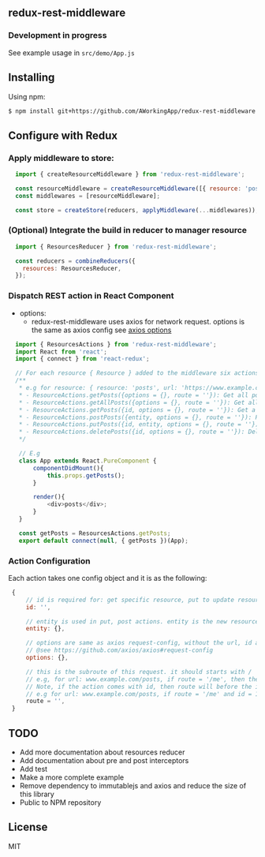 ## redux-rest-middleware

### Development in progress

See example usage in ``src/demo/App.js``

## Installing

Using npm:

```bash
$ npm install git+https://github.com/AWorkingApp/redux-rest-middleware.git
```

## Configure with Redux

### Apply middleware to store:

```js
  import { createResourceMiddleware } from 'redux-rest-middleware';

  const resourceMiddleware = createResourceMiddleware([{ resource: 'posts', url: 'https://jsonplaceholder.typicode.com/posts' }])
  const middlewares = [resourceMiddleware];

  const store = createStore(reducers, applyMiddleware(...middlewares));
```

### (Optional) Integrate the build in reducer to manager resource

```js
  import { ResourcesReducer } from 'redux-rest-middleware';

  const reducers = combineReducers({
    resources: ResourcesReducer,
  });

```

### Dispatch REST action in React Component

- options:
    * redux-rest-middleware uses axios for network request. options is the same as axios config see [axios options](https://github.com/axios/axios#request-config)

```js
  import { ResourcesActions } from 'redux-rest-middleware';
  import React from 'react';
  import { connect } from 'react-redux';

  // For each resource { Resource } added to the middleware six actions will be created
  /**
   * e.g for resource: { resource: 'posts', url: 'https://www.example.com/posts' }
   * - ResourceActions.getPosts({options = {}, route = ''}): Get all posts
   * - ResourceActions.getAllPosts({options = {}, route = ''}): Get all posts, same as the above action
   * - ResourceActions.getPosts({id, options = {}, route = ''}): Get a specific posts with id
   * - ResourceActions.postPosts({entity, options = {}, route = ''}): Post to create a posts resource
   * - ResourceActions.putPosts({id, entity, options = {}, route = ''}): Put to a posts resource with id specified
   * - ResourceActions.deletePosts({id, options = {}, route = ''}): Delete a posts with specific id
   */

   // E.g
   class App extends React.PureComponent {
       componentDidMount(){
           this.props.getPosts();
       }

       render(){
           <div>posts</div>;
       }
   }

   const getPosts = ResourcesActions.getPosts;
   export default connect(null, { getPosts })(App);
```

### Action Configuration

Each action takes one config object and it is as the following:
```js
 {
     // id is required for: get specific resource, put to update resource, delete specific resource
     id: '', 

     // entity is used in put, post actions. entity is the new resource that is created or updated by the request
     entity: {}, 

     // options are same as axios request-config, without the url, id and data property
     // @see https://github.com/axios/axios#request-config
     options: {}, 

     // this is the subroute of this request. it should starts with /
     // e.g, for url: www.example.com/posts, if route = '/me', then the request goes to www.example.com/posts/me
     // Note, if the action comes with id, then route will before the id path parameter.
     // e.g for url: www.example.com/posts, if route = '/me' and id = 1 then request goes to www.example.com/posts/me/1
     route = '', 
 }
```

## TODO
- Add more documentation about resources reducer
- Add documentation about pre and post interceptors
- Add test
- Make a more complete example
- Remove dependency to immutablejs and axios and reduce the size of this library
- Public to NPM repository

## License
MIT
